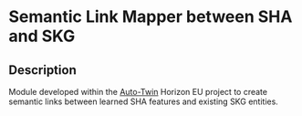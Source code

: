# Semantic Link Mapper between SHA and SKG 

## Description

Module developed within the [Auto-Twin](https://www.auto-twin-project.eu/) Horizon EU project 
to create semantic links between learned SHA features and existing SKG entities.
